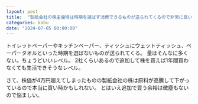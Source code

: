 ```yaml
---
layout: post
title:  "製紙会社の株主優待は時期を選ばず消費できるものが送られてくるので非常に良い"
categories: kabu
date: "2024-07-05 00:00:00"
---
```


トイレットペーパーやキッチンペーパー、ティッシュにウェットティッシュ、ペーパータオルといった時期を選ばないものが送られてくる。
量はそんなに多くない。ちょうどいいレベル。
2社くらいあるので追加して株を買えば1年間買わなくても生活できそうなレベル。

さて、株価が4万円超えてしまったものの製紙会社の株は原料が高騰して下がっているので本当に買い時かもしれない。
とはいえ追加で買う余裕は微塵もないので悩ましい。
